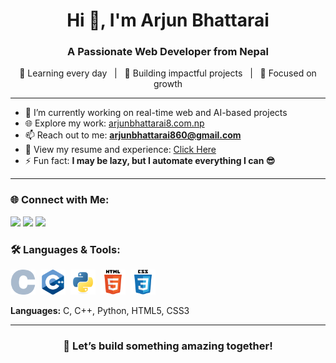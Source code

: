 <h1 align="center">Hi 👋, I'm Arjun Bhattarai</h1>
<h3 align="center">A Passionate Web Developer from Nepal</h3>

<p align="center">
  🌱 Learning every day &nbsp; | &nbsp; 🚀 Building impactful projects &nbsp; | &nbsp; 🎯 Focused on growth
</p>

---

- 🔭 I’m currently working on real-time web and AI-based projects  
- 🌐 Explore my work: [arjunbhattarai8.com.np](https://arjunbhattarai8.com.np)  
- 📫 Reach out to me: **arjunbhattarai860@gmail.com**  
- 📄 View my resume and experience: [Click Here](https://arjunbhattarai8.com.np)  
- ⚡ Fun fact: **I may be lazy, but I automate everything I can 😎**

---

<h3 align="left">🌐 Connect with Me:</h3>
<p align="left">
  <a href="mailto:arjunbhattarai860@gmail.com" target="_blank"><img src="https://img.shields.io/badge/Gmail-D14836?style=for-the-badge&logo=gmail&logoColor=white"/></a>
  <a href="https://www.linkedin.com/in/arjun-bhattarai-70a1b7335/" target="_blank"><img src="https://img.shields.io/badge/LinkedIn-0077B5?style=for-the-badge&logo=linkedin&logoColor=white"/></a>
  <a href="https://arjunbhattarai8.com.np" target="_blank"><img src="https://img.shields.io/badge/Portfolio-000?style=for-the-badge&logo=vercel&logoColor=white"/></a>
</p>

<h3 align="left">🛠️ Languages & Tools:</h3>
<p align="left">
  <a href="https://www.cprogramming.com/" target="_blank"><img src="https://raw.githubusercontent.com/devicons/devicon/master/icons/c/c-original.svg" alt="C" width="40" height="40"/></a>&nbsp;
  <a href="https://www.w3schools.com/cpp/" target="_blank"><img src="https://raw.githubusercontent.com/devicons/devicon/master/icons/cplusplus/cplusplus-original.svg" alt="C++" width="40" height="40"/></a>&nbsp;
  <a href="https://www.python.org" target="_blank"><img src="https://raw.githubusercontent.com/devicons/devicon/master/icons/python/python-original.svg" alt="Python" width="40" height="40"/></a>&nbsp;
  <a href="https://developer.mozilla.org/en-US/docs/Web/HTML" target="_blank"><img src="https://raw.githubusercontent.com/devicons/devicon/master/icons/html5/html5-original-wordmark.svg" alt="HTML5" width="40" height="40"/></a>&nbsp;
  <a href="https://developer.mozilla.org/en-US/docs/Web/CSS" target="_blank"><img src="https://raw.githubusercontent.com/devicons/devicon/master/icons/css3/css3-original-wordmark.svg" alt="CSS3" width="40" height="40"/></a>
</p>
<p align="left">
  <strong>Languages:</strong> C, C++, Python, HTML5, CSS3
</p>

---

<h3 align="center">🚀 Let’s build something amazing together!</h3> 
